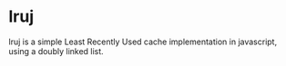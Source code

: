 # lruj
lruj is a simple Least Recently Used cache implementation in javascript, using a doubly linked list.
